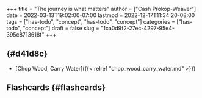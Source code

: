 +++
title = "The journey is what matters"
author = ["Cash Prokop-Weaver"]
date = 2022-03-13T19:02:00-07:00
lastmod = 2022-12-17T11:34:20-08:00
tags = ["has-todo", "concept", "has-todo", "concept"]
categories = ["has-todo", "concept"]
draft = false
slug = "1ca0d9f2-27ec-4297-95e4-395c8713618f"
+++

##  {#d41d8c}

-   [Chop Wood, Carry Water]({{< relref "chop_wood_carry_water.md" >}})


## Flashcards {#flashcards}

